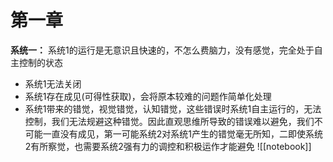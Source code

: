 # 第一章

**系统一：** 系统1的运行是无意识且快速的，不怎么费脑力，没有感觉，完全处于自主控制的状态

* 系统1无法关闭
* 系统1存在成见(可得性获取)，会将原本较难的问题作简单化处理
* 系统1带来的错觉，视觉错觉，认知错觉，这些错误时系统1自主运行的，无法控制，我们无法规避这种错觉。因此直观思维所导致的错误难以避免，我们不可能一直没有成见，第一可能系统2对系统1产生的错觉毫无所知，二即使系统2有所察觉，也需要系统2强有力的调控和积极运作才能避免
![[notebook]]
